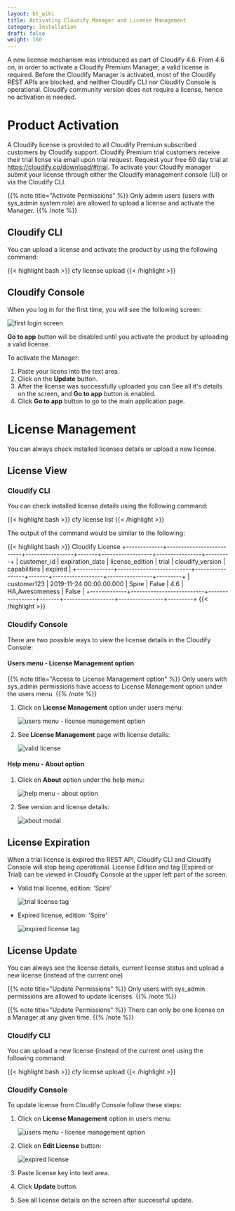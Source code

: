 ```yaml
---
layout: bt_wiki
title: Activating Cloudify Manager and License Management
category: Installation
draft: false
weight: 160
---
```

A new license mechanism was introduced as part of Cloudify 4.6.
From 4.6 on, in order to activate a Cloudify Premium Manager, a valid license is required.
Before the Cloudify Manager is activated, most of the Cloudify REST APIs are blocked, and neither Cloudify CLI nor Cloudify Console is operational.
Cloudify community version does not require a license, hence no activation is needed.

# Product Activation

A Cloudify license is provided to all Cloudify Premium subscribed customers by Cloudify support.
Cloudify Premium trial customers receive their trial licnse via email upon trial request.
Request your free 60 day trial at https://cloudify.co/download/#trial.
To activate your Cloudify manager submit your license through either the Cloudify management console (UI) or via the Cloudify CLI.

{{% note title="Activate Permissions" %}}
Only admin users (users with sys_admin system role) are allowed to upload a license and activate the Manager.
{{% /note %}}

## Cloudify CLI

You can upload a license and activate the product by using the following command:

{{< highlight bash >}}
cfy license upload <license-path>
{{< /highlight >}}

## Cloudify Console

When you log in for the first time, you will see the following screen:
 
![first login screen]( /images/ui/license/first-login-screen.png )

**Go to app** button will be disabled until you activate the product by uploading a valid license.
 
To activate the Manager:

1. Paste your licens into the text area.
1. Click on the **Update** button.
1. After the license was successfully uploaded you can See all it's details on the screen, and **Go to app** button is enabled.
1. Click **Go to app** button to go to the main application page. 

# License Management

You can always check installed licenses details or upload a new license.

## License View

### Cloudify CLI

You can check installed license details using the following command:

{{< highlight bash >}}
cfy license list
{{< /highlight >}}

The output of the command would be similar to the following:

{{< highlight bash >}}
Cloudify License
+-------------+--------------------------+-----------------+-------+------------------+----------------+---------+
| customer_id |     expiration_date      | license_edition | trial | cloudify_version |  capabilities  | expired |
+-------------+--------------------------+-----------------+-------+------------------+----------------+---------+
| customer123 | 2019-11-24 00:00:00.000  |      Spire      | False |       4.6        | HA,Awesomeness |  False  |
+-------------+--------------------------+-----------------+-------+------------------+----------------+---------+
{{< /highlight >}}

### Cloudify Console

There are two possible ways to view the license details in the Cloudify Console:

#### Users menu - License Management option

{{% note title="Access to License Management option" %}}
Only users with sys_admin permissions have access to License Management option under the users menu.
{{% /note %}}

1. Click on **License Management** option under users menu:

    ![users menu - license management option]( /images/ui/license/users-menu-license-management-option.png )

1. See **License Management** page with license details:

    ![valid license]( /images/ui/license/valid-license.png )

#### Help menu - About option

1. Click on **About** option under the help menu:

    ![help menu - about option]( /images/ui/license/help-menu-about-option.png )

1. See version and license details:

    ![about modal]( /images/ui/license/about-modal.png )
 

## License Expiration

When a trial license is expired the REST API, Cloudify CLI and Cloudify Console will stop being operational.
License Edition and tag (Expired or Trial) can be viewed in Cloudify Console at the upper left part of the screen:

* Valid trial license, edition: 'Spire'

    ![trial license tag]( /images/ui/license/trial-license-tag.png )

* Expired license, edition: 'Spire'

    ![expired license tag]( /images/ui/license/expired-license-tag.png )

## License Update

You can always see the license details, current license status and upload a new license (instead of the current one)

{{% note title="Update Permissions" %}}
Only users with sys_admin permissions are allowed to update licenses.
{{% /note %}}

{{% note title="Update Permissions" %}}
There can only be one license on a Manager at any given time.
{{% /note %}}

### Cloudify CLI
 
You can upload a new license (instead of the current one) using the following command:

{{< highlight bash >}}
cfy license upload <license-path>
{{< /highlight >}}

### Cloudify Console

To update license from Cloudify Console follow these steps:

1. Click on **License Management** option in users menu:

    ![users menu - license management option]( /images/ui/license/users-menu-license-management-option.png )

1. Click on **Edit License** button:

    ![expired license]( /images/ui/license/expired-license.png )

1. Paste license key into text area.
1. Click **Update** button.
1. See all license details on the screen after successful update. 
